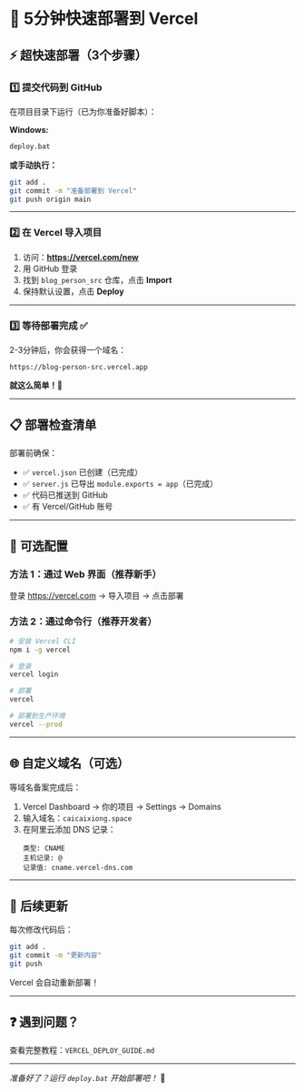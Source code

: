 # 🚀 5分钟快速部署到 Vercel

## ⚡ 超快速部署（3个步骤）

### 1️⃣ 提交代码到 GitHub

在项目目录下运行（已为你准备好脚本）：

**Windows:**
```bash
deploy.bat
```

**或手动执行：**
```bash
git add .
git commit -m "准备部署到 Vercel"
git push origin main
```

---

### 2️⃣ 在 Vercel 导入项目

1. 访问：**https://vercel.com/new**
2. 用 GitHub 登录
3. 找到 `blog_person_src` 仓库，点击 **Import**
4. 保持默认设置，点击 **Deploy**

---

### 3️⃣ 等待部署完成 ✅

2-3分钟后，你会获得一个域名：
```
https://blog-person-src.vercel.app
```

**就这么简单！🎉**

---

## 📋 部署检查清单

部署前确保：

- ✅ `vercel.json` 已创建（已完成）
- ✅ `server.js` 已导出 `module.exports = app`（已完成）
- ✅ 代码已推送到 GitHub
- ✅ 有 Vercel/GitHub 账号

---

## 🔧 可选配置

### 方法 1：通过 Web 界面（推荐新手）

登录 https://vercel.com → 导入项目 → 点击部署

### 方法 2：通过命令行（推荐开发者）

```bash
# 安装 Vercel CLI
npm i -g vercel

# 登录
vercel login

# 部署
vercel

# 部署到生产环境
vercel --prod
```

---

## 🌐 自定义域名（可选）

等域名备案完成后：

1. Vercel Dashboard → 你的项目 → Settings → Domains
2. 输入域名：`caicaixiong.space`
3. 在阿里云添加 DNS 记录：
   ```
   类型: CNAME
   主机记录: @
   记录值: cname.vercel-dns.com
   ```

---

## 🔄 后续更新

每次修改代码后：

```bash
git add .
git commit -m "更新内容"
git push
```

Vercel 会自动重新部署！

---

## ❓ 遇到问题？

查看完整教程：`VERCEL_DEPLOY_GUIDE.md`

---

*准备好了？运行 `deploy.bat` 开始部署吧！* 🚀
